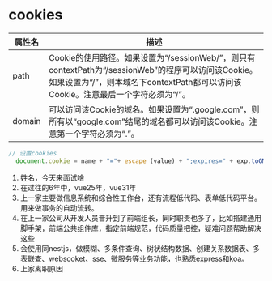 <!--
 * @Descriptios  : 
 * @Author       : maps131_liaoxing
 * @Date         : 2021-06-24 21:28:26
 * @LastEditors  : maps131_liaoxing
 * @LastEditTime : 2021-06-24 21:32:26
 * @FilePath     : \进击的面试\浏览器cookies工作原理.md
-->
# cookies
| 属性名 | 描述 |
| ---- | ---- |
| path | Cookie的使用路径。如果设置为“/sessionWeb/”，则只有contextPath为“/sessionWeb”的程序可以访问该Cookie。如果设置为“/”，则本域名下contextPath都可以访问该Cookie。注意最后一个字符必须为“/”。 |
| domain | 可以访问该Cookie的域名。如果设置为“.google.com”，则所有以“google.com”结尾的域名都可以访问该Cookie。注意第一个字符必须为“.”。 |
```js
// 设置cookies
  document.cookie = name + "="+ escape (value) + ";expires=" + exp.toGMTString();
```

1. 姓名，今天来面试啥
2. 在过往的6年中，vue25年，vue31年
3. 上一家主要做信息系统和综合性工作台，还有流程低代码、表单低代码平台。用来做事务的自动流转。
4. 在上一家公司从开发人员晋升到了前端组长，同时职责也多了，比如搭建通用脚手架，前端公共组件库，指定前端规范，代码质量把控，疑难问题帮助解决这些
5. 会使用同nestjs，做模糊、多条件查询、树状结构数据、创建关系数据表、多表联查、webscoket、sse、微服务等业务功能，也熟悉express和koa。
7. 上家离职原因